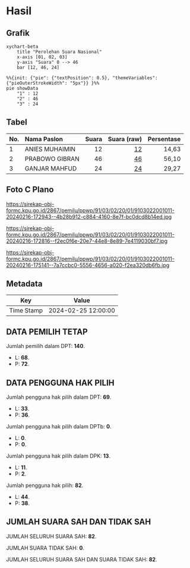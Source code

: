 # Hasil

## Grafik

```mermaid
xychart-beta
    title "Perolehan Suara Nasional"
    x-axis [01, 02, 03]
    y-axis "Suara" 0 --> 46
    bar [12, 46, 24]
```

```mermaid
%%{init: {"pie": {"textPosition": 0.5}, "themeVariables": {"pieOuterStrokeWidth": "5px"}} }%%
pie showData
    "1" : 12
    "2" : 46
    "3" : 24
```

## Tabel

| No. | Nama Paslon    | Suara | Suara (raw) | Persentase |
|:--- |:-------------- | -----:| -----------:| ----------:|
| 1   | ANIES MUHAIMIN | 12    | [12][p-1]   | 14,63      |
| 2   | PRABOWO GIBRAN | 46    | [46][p-2]   | 56,10      |
| 3   | GANJAR MAHFUD  | 24    | [24][p-3]   | 29,27      |


[p-1]: https://github.com/gigit-pemilu/pemilu-2024/blob/main/pilpres/hitung-suara/sub/91-papua/sub/03-jayapura/sub/02-sentani-timur/sub/2001-nolokla/sub/011-tps/sub/paslon-1.txt
[p-2]: https://github.com/gigit-pemilu/pemilu-2024/blob/main/pilpres/hitung-suara/sub/91-papua/sub/03-jayapura/sub/02-sentani-timur/sub/2001-nolokla/sub/011-tps/sub/paslon-2.txt
[p-3]: https://github.com/gigit-pemilu/pemilu-2024/blob/main/pilpres/hitung-suara/sub/91-papua/sub/03-jayapura/sub/02-sentani-timur/sub/2001-nolokla/sub/011-tps/sub/paslon-3.txt

## Foto C Plano

https://sirekap-obj-formc.kpu.go.id/2867/pemilu/ppwp/91/03/02/20/01/9103022001011-20240216-172943--4b28b912-c884-4160-8e7f-bc0dcd8b14ed.jpg

https://sirekap-obj-formc.kpu.go.id/2867/pemilu/ppwp/91/03/02/20/01/9103022001011-20240216-172816--f2ec0f6e-20e7-44e8-8e89-7e4119030bf7.jpg

https://sirekap-obj-formc.kpu.go.id/2867/pemilu/ppwp/91/03/02/20/01/9103022001011-20240216-175141--7a7ccbc0-5556-4656-a020-f2ea320db6fb.jpg


## Metadata

| Key        | Value               |
| ---------- | ------------------- |
| Time Stamp | 2024-02-25 12:00:00 |


## DATA PEMILIH TETAP

Jumlah pemilih dalam DPT: **140**.
 * L: **68**.
 * P: **72**.

## DATA PENGGUNA HAK PILIH

Jumlah pengguna hak pilih dalam DPT: **69**.
 * L: **33**.
 * P: **36**.

Jumlah pengguna hak pilih dalam DPTb: **0**.
 * L: **0**.
 * P: **0**.

Jumlah pengguna hak pilih dalam DPK: **13**.
 * L: **11**.
 * P: **2**.

Jumlah pengguna hak pilih: **82**.
 * L: **44**.
 * P: **38**.

## JUMLAH SUARA SAH DAN TIDAK SAH

JUMLAH SELURUH SUARA SAH: **82**.

JUMLAH SUARA TIDAK SAH: **0**.

JUMLAH SELURUH SUARA SAH DAN SUARA TIDAK SAH: **82**.


